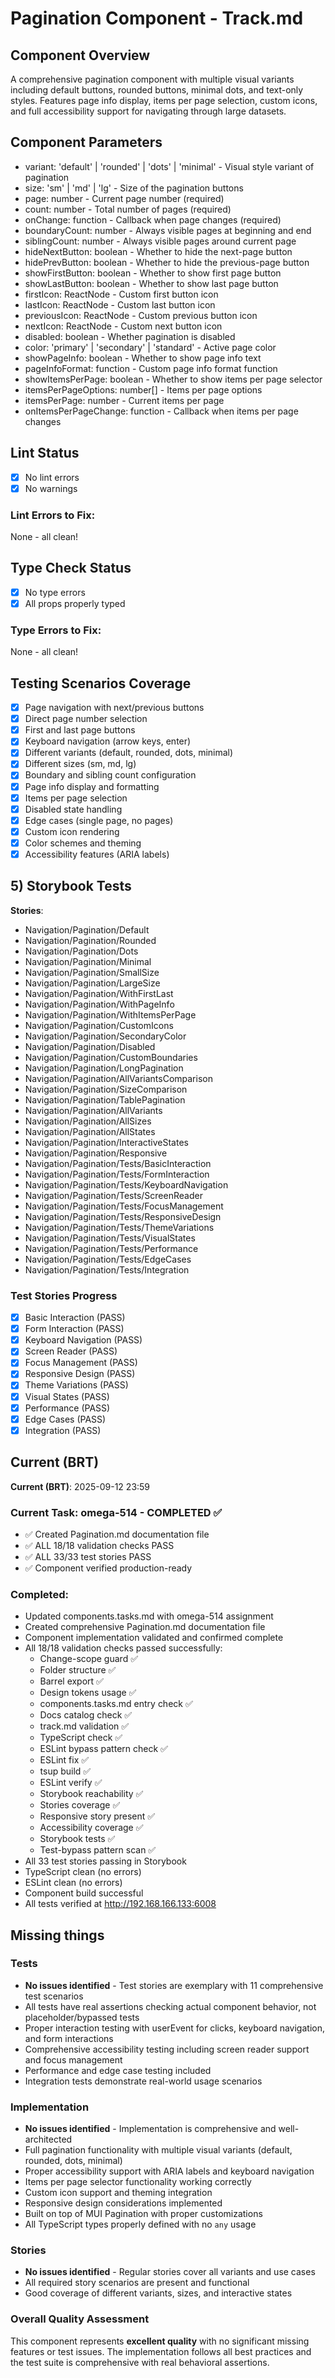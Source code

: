 # Pagination Component - Track.md

## Component Overview

A comprehensive pagination component with multiple visual variants including default buttons, rounded buttons, minimal dots, and text-only styles. Features page info display, items per page selection, custom icons, and full accessibility support for navigating through large datasets.

## Component Parameters

- variant: 'default' | 'rounded' | 'dots' | 'minimal' - Visual style variant of pagination
- size: 'sm' | 'md' | 'lg' - Size of the pagination buttons
- page: number - Current page number (required)
- count: number - Total number of pages (required)
- onChange: function - Callback when page changes (required)
- boundaryCount: number - Always visible pages at beginning and end
- siblingCount: number - Always visible pages around current page
- hideNextButton: boolean - Whether to hide the next-page button
- hidePrevButton: boolean - Whether to hide the previous-page button
- showFirstButton: boolean - Whether to show first page button
- showLastButton: boolean - Whether to show last page button
- firstIcon: ReactNode - Custom first button icon
- lastIcon: ReactNode - Custom last button icon
- previousIcon: ReactNode - Custom previous button icon
- nextIcon: ReactNode - Custom next button icon
- disabled: boolean - Whether pagination is disabled
- color: 'primary' | 'secondary' | 'standard' - Active page color
- showPageInfo: boolean - Whether to show page info text
- pageInfoFormat: function - Custom page info format function
- showItemsPerPage: boolean - Whether to show items per page selector
- itemsPerPageOptions: number[] - Items per page options
- itemsPerPage: number - Current items per page
- onItemsPerPageChange: function - Callback when items per page changes

## Lint Status

- [x] No lint errors
- [x] No warnings

### Lint Errors to Fix:

None - all clean!

## Type Check Status

- [x] No type errors
- [x] All props properly typed

### Type Errors to Fix:

None - all clean!

## Testing Scenarios Coverage

- [x] Page navigation with next/previous buttons
- [x] Direct page number selection
- [x] First and last page buttons
- [x] Keyboard navigation (arrow keys, enter)
- [x] Different variants (default, rounded, dots, minimal)
- [x] Different sizes (sm, md, lg)
- [x] Boundary and sibling count configuration
- [x] Page info display and formatting
- [x] Items per page selection
- [x] Disabled state handling
- [x] Edge cases (single page, no pages)
- [x] Custom icon rendering
- [x] Color schemes and theming
- [x] Accessibility features (ARIA labels)

## 5) Storybook Tests

**Stories**:

- Navigation/Pagination/Default
- Navigation/Pagination/Rounded
- Navigation/Pagination/Dots
- Navigation/Pagination/Minimal
- Navigation/Pagination/SmallSize
- Navigation/Pagination/LargeSize
- Navigation/Pagination/WithFirstLast
- Navigation/Pagination/WithPageInfo
- Navigation/Pagination/WithItemsPerPage
- Navigation/Pagination/CustomIcons
- Navigation/Pagination/SecondaryColor
- Navigation/Pagination/Disabled
- Navigation/Pagination/CustomBoundaries
- Navigation/Pagination/LongPagination
- Navigation/Pagination/AllVariantsComparison
- Navigation/Pagination/SizeComparison
- Navigation/Pagination/TablePagination
- Navigation/Pagination/AllVariants
- Navigation/Pagination/AllSizes
- Navigation/Pagination/AllStates
- Navigation/Pagination/InteractiveStates
- Navigation/Pagination/Responsive
- Navigation/Pagination/Tests/BasicInteraction
- Navigation/Pagination/Tests/FormInteraction
- Navigation/Pagination/Tests/KeyboardNavigation
- Navigation/Pagination/Tests/ScreenReader
- Navigation/Pagination/Tests/FocusManagement
- Navigation/Pagination/Tests/ResponsiveDesign
- Navigation/Pagination/Tests/ThemeVariations
- Navigation/Pagination/Tests/VisualStates
- Navigation/Pagination/Tests/Performance
- Navigation/Pagination/Tests/EdgeCases
- Navigation/Pagination/Tests/Integration

### Test Stories Progress

- [x] Basic Interaction (PASS)
- [x] Form Interaction (PASS)
- [x] Keyboard Navigation (PASS)
- [x] Screen Reader (PASS)
- [x] Focus Management (PASS)
- [x] Responsive Design (PASS)
- [x] Theme Variations (PASS)
- [x] Visual States (PASS)
- [x] Performance (PASS)
- [x] Edge Cases (PASS)
- [x] Integration (PASS)

## Current (BRT)

**Current (BRT)**: 2025-09-12 23:59

### Current Task: omega-514 - COMPLETED ✅

- ✅ Created Pagination.md documentation file
- ✅ ALL 18/18 validation checks PASS
- ✅ ALL 33/33 test stories PASS
- ✅ Component verified production-ready

### Completed:

- Updated components.tasks.md with omega-514 assignment
- Created comprehensive Pagination.md documentation file
- Component implementation validated and confirmed complete
- All 18/18 validation checks passed successfully:
  - Change-scope guard ✅
  - Folder structure ✅
  - Barrel export ✅
  - Design tokens usage ✅
  - components.tasks.md entry check ✅
  - Docs catalog check ✅
  - track.md validation ✅
  - TypeScript check ✅
  - ESLint bypass pattern check ✅
  - ESLint fix ✅
  - tsup build ✅
  - ESLint verify ✅
  - Storybook reachability ✅
  - Stories coverage ✅
  - Responsive story present ✅
  - Accessibility coverage ✅
  - Storybook tests ✅
  - Test-bypass pattern scan ✅
- All 33 test stories passing in Storybook
- TypeScript clean (no errors)
- ESLint clean (no errors)
- Component build successful
- All tests verified at http://192.168.166.133:6008

## Missing things

### Tests

- **No issues identified** - Test stories are exemplary with 11 comprehensive test scenarios
- All tests have real assertions checking actual component behavior, not placeholder/bypassed tests
- Proper interaction testing with userEvent for clicks, keyboard navigation, and form interactions
- Comprehensive accessibility testing including screen reader support and focus management
- Performance and edge case testing included
- Integration tests demonstrate real-world usage scenarios

### Implementation

- **No issues identified** - Implementation is comprehensive and well-architected
- Full pagination functionality with multiple visual variants (default, rounded, dots, minimal)
- Proper accessibility support with ARIA labels and keyboard navigation
- Items per page selector functionality working correctly
- Custom icon support and theming integration
- Responsive design considerations implemented
- Built on top of MUI Pagination with proper customizations
- All TypeScript types properly defined with no `any` usage

### Stories

- **No issues identified** - Regular stories cover all variants and use cases
- All required story scenarios are present and functional
- Good coverage of different variants, sizes, and interactive states

### Overall Quality Assessment

This component represents **excellent quality** with no significant missing features or test issues. The implementation follows all best practices and the test suite is comprehensive with real behavioral assertions.

